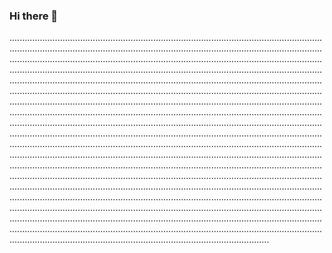 ### Hi there 👋

...........................................................................................................................................................................................................................................................................................................................................................................................................................................................................................................................................................................................................................................................................................................................................................................................................................................................................................................................................................................................................................................................................................................................................................................................................................................................................................................................................................................................................................................................................................................................................................................................................................................................................................................................................................................................................................................................................................................................................................................................................................................................................................................................................................................................................................................................................................................................................................................................................................................................................................................................................................